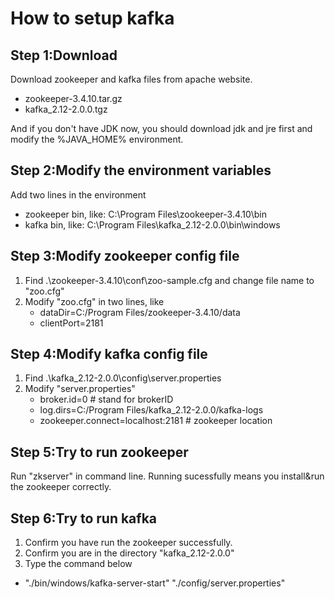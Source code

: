 # How to setup kafka

## Step 1:Download
Download zookeeper and kafka files from apache website.
- zookeeper-3.4.10.tar.gz
- kafka_2.12-2.0.0.tgz

And if you don't have JDK now, you should download jdk and jre first and modify the %JAVA_HOME% environment.
## Step 2:Modify the environment variables
Add two lines in the environment
- zookeeper bin, like:
C:\Program Files\zookeeper-3.4.10\bin
- kafka bin, like:
C:\Program Files\kafka_2.12-2.0.0\bin\windows
## Step 3:Modify zookeeper config file
1. Find .\zookeeper-3.4.10\conf\zoo-sample.cfg and change file name to "zoo.cfg"
2. Modify "zoo.cfg" in two lines, like
    - dataDir=C:/Program Files/zookeeper-3.4.10/data
    - clientPort=2181
## Step 4:Modify kafka config file
1. Find .\kafka_2.12-2.0.0\config\server.properties
2. Modify "server.properties"
    - broker.id=0   # stand for brokerID
    - log.dirs=C:/Program Files/kafka_2.12-2.0.0/kafka-logs
    - zookeeper.connect=localhost:2181 # zookeeper location
## Step 5:Try to run zookeeper
Run "zkserver" in command line. Running sucessfully means you install&run the zookeeper correctly.
## Step 6:Try to run kafka
1. Confirm you have run the zookeeper successfully.
2. Confirm you are in the directory "kafka_2.12-2.0.0\"
3. Type the command below
- "./bin/windows/kafka-server-start" "./config/server.properties"


